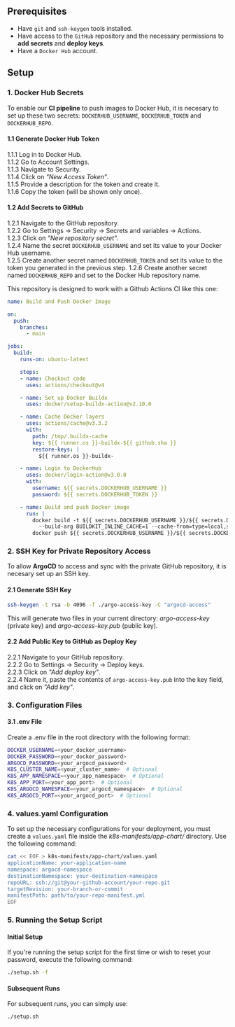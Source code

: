 ## Prerequisites

- Have `git` and `ssh-keygen` tools installed.
- Have access to the `GitHub` repository and the necessary permissions to **add secrets** and **deploy keys**.
- Have a `Docker Hub` account.

## Setup

### 1. Docker Hub Secrets

To enable our **CI pipeline** to push images to Docker Hub, it is necesary to set up these two secrets: `DOCKERHUB_USERNAME`, `DOCKERHUB_TOKEN` and `DOCKERHUB_REPO`.

#### 1.1 Generate Docker Hub Token

1.1.1 Log in to Docker Hub.\
1.1.2 Go to Account Settings.\
1.1.3 Navigate to Security.\
1.1.4 Click on *"New Access Token"*.\
1.1.5 Provide a description for the token and create it.\
1.1.6 Copy the token (will be shown only once).

#### 1.2 Add Secrets to GitHub

1.2.1 Navigate to the GitHub repository.\
1.2.2 Go to Settings -> Security -> Secrets and variables -> Actions.\
1.2.3 Click on *"New repository secret"*.\
1.2.4 Name the secret `DOCKERHUB_USERNAME` and set its value to your Docker Hub username.\
1.2.5 Create another secret named `DOCKERHUB_TOKEN` and set its value to the token you generated in the previous step.
1.2.6 Create another secret named `DOCKERHUB_REPO` and set to the Docker Hub repository name.

This repository is designed to work with a Github Actions CI like this one:
```yml
name: Build and Push Docker Image

on:
  push:
    branches:
      - main

jobs:
  build:
    runs-on: ubuntu-latest

    steps:
    - name: Checkout code
      uses: actions/checkout@v4

    - name: Set up Docker Buildx
      uses: docker/setup-buildx-action@v2.10.0

    - name: Cache Docker layers
      uses: actions/cache@v3.3.2
      with:
        path: /tmp/.buildx-cache
        key: ${{ runner.os }}-buildx-${{ github.sha }}
        restore-keys: |
          ${{ runner.os }}-buildx-

    - name: Login to DockerHub
      uses: docker/login-action@v3.0.0
      with:
        username: ${{ secrets.DOCKERHUB_USERNAME }}
        password: ${{ secrets.DOCKERHUB_TOKEN }}

    - name: Build and push Docker image
      run: |
        docker build -t ${{ secrets.DOCKERHUB_USERNAME }}/${{ secrets.DOCKERHUB_REPO }}:latest \
          --build-arg BUILDKIT_INLINE_CACHE=1 --cache-from=type=local,src=/tmp/.buildx-cache .
        docker push ${{ secrets.DOCKERHUB_USERNAME }}/${{ secrets.DOCKERHUB_REPO }}:latest
```

### 2. SSH Key for Private Repository Access

To allow **ArgoCD** to access and sync with the private GitHub repository, it is necesary set up an SSH key.

#### 2.1 Generate SSH Key

```bash
ssh-keygen -t rsa -b 4096 -f ./argo-access-key -C "argocd-access"
```

This will generate two files in your current directory: *argo-access-key* (private key) and *argo-access-key.pub* (public key).

#### 2.2 Add Public Key to GitHub as Deploy Key

2.2.1 Navigate to your GitHub repository.\
2.2.2 Go to Settings -> Security -> Deploy keys.\
2.2.3 Click on *"Add deploy key"*.\
2.2.4 Name it, paste the contents of `argo-access-key.pub` into the key field, and click on *"Add key"*.

### 3. Configuration Files

#### 3.1 .env File

Create a .env file in the root directory with the following format:

```bash
DOCKER_USERNAME=<your_docker_username>
DOCKER_PASSWORD=<your_docker_password>
ARGOCD_PASSWORD=<your_argocd_password>
K8S_CLUSTER_NAME=<your_cluster_name>  # Optional
K8S_APP_NAMESPACE=<your_app_namespace>  # Optional
K8S_APP_PORT=<your_app_port>  # Optional
K8S_ARGOCD_NAMESPACE=<your_argocd_namespace>  # Optional
K8S_ARGOCD_PORT=<your_argocd_port>  # Optional
```

### 4. values.yaml Configuration

To set up the necessary configurations for your deployment, you must create a `values.yaml` file inside the *k8s-manifests/app-chart/* directory. Use the following command:

```bash
cat << EOF > k8s-manifests/app-chart/values.yaml
applicationName: your-application-name
namespace: argocd-namespace
destinationNamespace: your-destination-namespace
repoURL: ssh://git@your-github-account/your-repo.git
targetRevision: your-branch-or-commit
manifestPath: path/to/your-repo-manifest.yml
EOF
```

### 5. Running the Setup Script

#### Initial Setup

If you're running the setup script for the first time or wish to reset your password, execute the following command:

```bash
./setup.sh -f
```

#### Subsequent Runs

For subsequent runs, you can simply use:
```bash
./setup.sh
```
